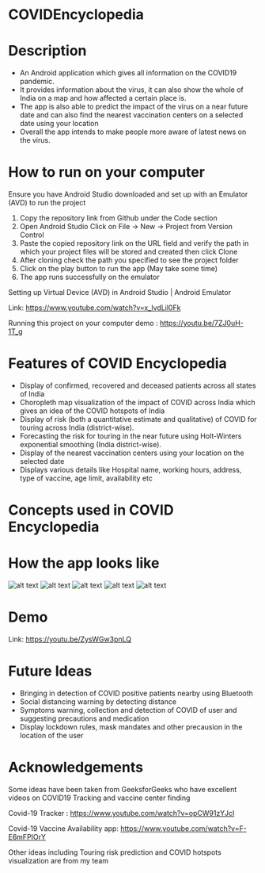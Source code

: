 # COVIDEncyclopedia
# Description
- An Android application which gives all information on the COVID19 pandemic.
- It provides information about the virus, it can also show the whole of India on a map and how affected a certain place is.
- The app is also able to predict the impact of the virus on a near future date and can also find the nearest vaccination centers on a selected 
date using your location
- Overall the app intends to make people more aware of latest news on the virus.

# How to run on your computer
Ensure you have Android Studio downloaded and set up with an Emulator (AVD) to run the project

1. Copy the repository link from Github under the Code section
2. Open Android Studio Click on File -> New -> Project from Version Control
3. Paste the copied repository link on the URL field and verify the path in which your project files will be stored and created then click Clone
4. After cloning check the path you specified to see the project folder
5. Click on the play button to run the app (May take some time)
6. The app runs successfully on the emulator

Setting up Virtual Device (AVD) in Android Studio | Android Emulator

Link: https://www.youtube.com/watch?v=x_lvdLil0Fk

Running this project on your computer demo : https://youtu.be/7ZJ0uH-1T_g

# Features of COVID Encyclopedia
- Display of confirmed, recovered and deceased patients across all states of India
- Choropleth map visualization of the impact of COVID across India which gives an idea of the COVID hotspots of India
- Display of risk (both a quantitative estimate and qualitative) of COVID for touring across India (district-wise).
- Forecasting the risk for touring in the near future using Holt-Winters exponential smoothing (India district-wise).
- Display of the nearest vaccination centers using your location on the selected date
- Displays various details like Hospital name, working hours, address, type of vaccine, age limit, availability etc

# Concepts used in COVID Encyclopedia

# How the app looks like
![alt text](https://github.com/mrsurya1304/COVIDEncyclopedia/blob/main/samples/sample1.png)
![alt text](https://github.com/mrsurya1304/COVIDEncyclopedia/blob/main/samples/sample2.png)
![alt text](https://github.com/mrsurya1304/COVIDEncyclopedia/blob/main/samples/sample3.png)
![alt text](https://github.com/mrsurya1304/COVIDEncyclopedia/blob/main/samples/sample4.png)
![alt text](https://github.com/mrsurya1304/COVIDEncyclopedia/blob/main/samples/sample5.png)

# Demo
Link: https://youtu.be/ZysWGw3pnLQ

# Future Ideas
- Bringing in detection of COVID positive patients nearby using Bluetooth
- Social distancing warning by detecting distance
- Symptoms warning, collection and detection of COVID of user and suggesting precautions and medication
- Display lockdown rules, mask mandates and other precausion in the location of the user

# Acknowledgements
Some ideas have been taken from GeeksforGeeks who have excellent videos on COVID19 Tracking and vaccine center finding

Covid-19 Tracker : https://www.youtube.com/watch?v=opCW91zYJcI

Covid-19 Vaccine Availability app: https://www.youtube.com/watch?v=F-E6mFPIOrY

Other ideas including Touring risk prediction and COVID hotspots visualization are from my team


